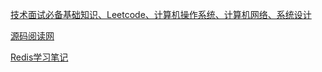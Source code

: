 [技术面试必备基础知识、Leetcode、计算机操作系统、计算机网络、系统设计](https://github.com/CyC2018/CS-Notes)

[源码阅读网](http://www.coderead.cn/)

[Redis学习笔记](https://github.com/prefect12/Redis)

